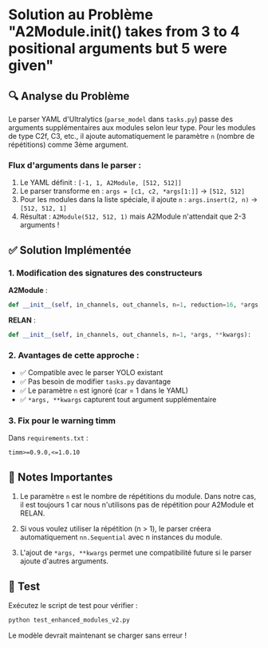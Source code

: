 # Solution au Problème "A2Module.__init__() takes from 3 to 4 positional arguments but 5 were given"

## 🔍 Analyse du Problème

Le parser YAML d'Ultralytics (`parse_model` dans `tasks.py`) passe des arguments supplémentaires aux modules selon leur type. Pour les modules de type C2f, C3, etc., il ajoute automatiquement le paramètre `n` (nombre de répétitions) comme 3ème argument.

### Flux d'arguments dans le parser :

1. Le YAML définit : `[-1, 1, A2Module, [512, 512]]`
2. Le parser transforme en : `args = [c1, c2, *args[1:]]` → `[512, 512]`
3. Pour les modules dans la liste spéciale, il ajoute `n` : `args.insert(2, n)` → `[512, 512, 1]`
4. Résultat : `A2Module(512, 512, 1)` mais A2Module n'attendait que 2-3 arguments !

## ✅ Solution Implémentée

### 1. Modification des signatures des constructeurs

**A2Module** :
```python
def __init__(self, in_channels, out_channels, n=1, reduction=16, *args, **kwargs):
```

**RELAN** :
```python
def __init__(self, in_channels, out_channels, n=1, *args, **kwargs):
```

### 2. Avantages de cette approche :

- ✅ Compatible avec le parser YOLO existant
- ✅ Pas besoin de modifier `tasks.py` davantage
- ✅ Le paramètre `n` est ignoré (car = 1 dans le YAML)
- ✅ `*args, **kwargs` capturent tout argument supplémentaire

### 3. Fix pour le warning timm

Dans `requirements.txt` :
```
timm>=0.9.0,<=1.0.10
```

## 📝 Notes Importantes

1. Le paramètre `n` est le nombre de répétitions du module. Dans notre cas, il est toujours 1 car nous n'utilisons pas de répétition pour A2Module et RELAN.

2. Si vous voulez utiliser la répétition (n > 1), le parser créera automatiquement `nn.Sequential` avec n instances du module.

3. L'ajout de `*args, **kwargs` permet une compatibilité future si le parser ajoute d'autres arguments.

## 🧪 Test

Exécutez le script de test pour vérifier :
```bash
python test_enhanced_modules_v2.py
```

Le modèle devrait maintenant se charger sans erreur !
